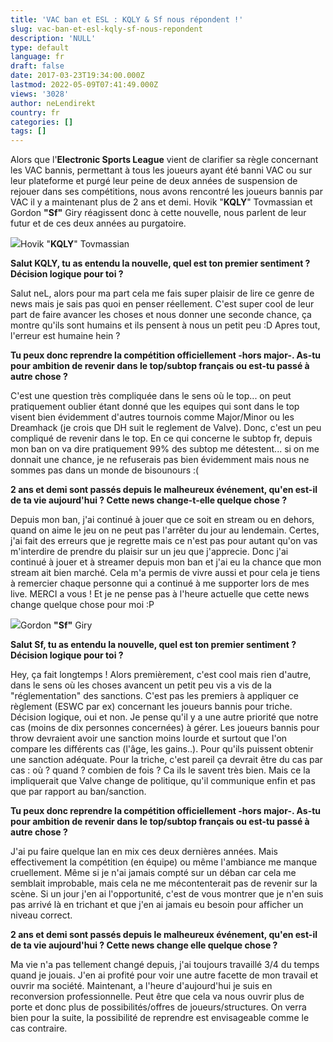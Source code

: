 ```yaml
---
title: 'VAC ban et ESL : KQLY & Sf nous répondent !'
slug: vac-ban-et-esl-kqly-sf-nous-repondent
description: 'NULL'
type: default
language: fr
draft: false
date: 2017-03-23T19:34:00.000Z
lastmod: 2022-05-09T07:41:49.000Z
views: '3028'
author: neLendirekt
country: fr
categories: []
tags: []
---
```

Alors que l'**Electronic Sports League** vient de clarifier sa règle concernant les VAC bannis, permettant à tous les joueurs ayant été banni VAC ou sur leur plateforme et purgé leur peine de deux années de suspension de rejouer dans ses compétitions, nous avons rencontré les joueurs bannis par VAC il y a maintenant plus de 2 ans et demi. Hovik "**KQLY**" Tovmassian et Gordon **"Sf"** Giry réagissent donc à cette nouvelle, nous parlent de leur futur et de ces deux années au purgatoire.

![](/storage/images/58d40bb18eafb_kqlyjpg.jpg)Hovik "**KQLY**" Tovmassian

**Salut KQLY, tu as entendu la nouvelle, quel est ton premier sentiment ? Décision logique pour toi ?** 

Salut neL, alors pour ma part cela me fais super plaisir de lire ce genre de news mais je sais pas quoi en penser réellement. C'est super cool de leur part de faire avancer les choses et nous donner une seconde chance, ça montre qu'ils sont humains et ils pensent à nous un petit peu :D Apres tout, l'erreur est humaine hein ?

**Tu peux donc reprendre la compétition officiellement -hors major-. As-tu pour ambition de revenir dans le top/subtop français ou est-tu passé à autre chose ?** 

C'est une question très compliquée dans le sens où le top... on peut pratiquement oublier étant donné que les equipes qui sont dans le top visent bien évidemment d'autres tournois comme Major/Minor ou les Dreamhack (je crois que DH suit le reglement de Valve). Donc, c'est un peu compliqué de revenir dans le top. En ce qui concerne le subtop fr, depuis mon ban on va dire pratiquement 99% des subtop me détestent... si on me donnait une chance, je ne refuserais pas bien évidemment mais nous ne sommes pas dans un monde de bisounours :(

**2 ans et demi sont passés depuis le malheureux événement, qu'en est-il de ta vie aujourd'hui ? Cette news change-t-elle quelque chose ?** 

Depuis mon ban, j'ai continué à jouer que ce soit en stream ou en dehors, quand on aime le jeu on ne peut pas l'arrêter du jour au lendemain. Certes, j'ai fait des erreurs que je regrette mais ce n'est pas pour autant qu'on vas m'interdire de prendre du plaisir sur un jeu que j'apprecie. Donc j'ai continué à jouer et à streamer depuis mon ban et j'ai eu la chance que mon stream ait bien marché. Cela m'a permis de vivre aussi et pour cela je tiens à remercier chaque personne qui a continué à me supporter lors de mes live. MERCI a vous ! Et je ne pense pas à l'heure actuelle que cette news change quelque chose pour moi :P

![](/storage/images/58d422c3837c3_14069857862369jpeg.jpeg)Gordon **"Sf"** Giry

**Salut Sf, tu as entendu la nouvelle, quel est ton premier sentiment ? Décision logique pour toi ?** 

Hey, ça fait longtemps ! Alors premièrement, c'est cool mais rien d'autre, dans le sens où les choses avancent un petit peu vis a vis de la "réglementation" des sanctions. C'est pas les premiers à appliquer ce règlement (ESWC par ex) concernant les joueurs bannis pour triche. Décision logique, oui et non. Je pense qu'il y a une autre priorité que notre cas (moins de dix personnes concernées) à gérer. Les joueurs bannis pour throw devraient avoir une sanction moins lourde et surtout que l'on compare les différents cas (l'âge, les gains..). Pour qu'ils puissent obtenir une sanction adéquate. Pour la triche, c'est pareil ça devrait être du cas par cas : où ? quand ? combien de fois ? Ca ils le savent très bien. Mais ce la impliquerait que Valve change de politique, qu'il communique enfin et pas que par rapport au ban/sanction.

**Tu peux donc reprendre la compétition officiellement -hors major-. As-tu pour ambition de revenir dans le top/subtop français ou est-tu passé à autre chose ?** 

J'ai pu faire quelque lan en mix ces deux dernières années. Mais effectivement la compétition (en équipe) ou même l'ambiance me manque cruellement. Même si je n'ai jamais compté sur un déban car cela me semblait improbable, mais cela ne me mécontenterait pas de revenir sur la scène. Si un jour j'en ai l'opportunité, c'est de vous montrer que je n'en suis pas arrivé là en trichant et que j'en ai jamais eu besoin pour afficher un niveau correct.

**2 ans et demi sont passés depuis le malheureux événement, qu'en est-il de ta vie aujourd'hui ? Cette news change elle quelque chose ?** 

Ma vie n'a pas tellement changé depuis, j'ai toujours travaillé 3/4 du temps quand je jouais. J'en ai profité pour voir une autre facette de mon travail et ouvrir ma société. Maintenant, a l'heure d'aujourd'hui je suis en reconversion professionnelle. Peut être que cela va nous ouvrir plus de porte et donc plus de possibilités/offres de joueurs/structures. On verra bien pour la suite, la possibilité de reprendre est envisageable comme le cas contraire.
